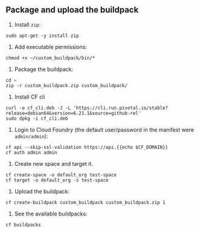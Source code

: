 ## Package and upload the buildpack

1. Install `zip`:
  ```exec
  sudo apt-get -y install zip
  ```

1. Add executable permissions:
  ```exec
  chmod +x ~/custom_buildpack/bin/*
  ```

1. Package the buildpack:
  ```exec
  cd ~
  zip -r custom_buildpack.zip custom_buildpack/
  ```

1. Install CF cli
  ```exec
  curl -o cf_cli.deb -J -L 'https://cli.run.pivotal.io/stable?release=debian64&version=6.21.1&source=github-rel'
  sudo dpkg -i cf_cli.deb
  ```

1. Login to Cloud Foundry (the default user/password in the manifest were `admin/admin`):
  ```exec
  cf api --skip-ssl-validation https://api.{{echo $CF_DOMAIN}}
  cf auth admin admin
  ```

1. Create new space and target it.
  ```exec
  cf create-space -o default_org test-space
  cf target -o default_org -s test-space
  ```

1. Upload the buildpack:
  ```exec
  cf create-buildpack custom_buildpack custom_buildpack.zip 1
  ```

1. See the available buildpacks:
  ```exec
  cf buildpacks
  ```
